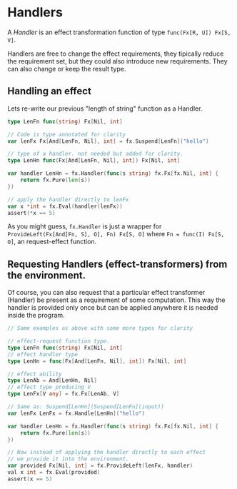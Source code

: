 # Handlers

A _Handler_ is an effect transformation function of type `func(Fx[R, U]) Fx[S, V]`.

Handlers are free to change the effect requirements, they tipically reduce the requirement set, but they could also introduce new requirements. They can also change or keep the result type.

## Handling an effect

Lets re-write our previous "length of string" function as a Handler.

```go
type LenFn func(string) Fx[Nil, int]

// Code is type annotated for clarity
var lenFx Fx[And[LenFn, Nil], int] = fx.Suspend[LenFn]("hello")

// type of a handler. not needed but added for clarity.
type LenHn func(Fx[And[LenFn, Nil], int]) Fx[Nil, int]

var handler LenHn = fx.Handler(func(s string) fx.Fx[fx.Nil, int] {
    return fx.Pure(len(s))
})

// apply the handler directly to lenFx
var x *int = fx.Eval(handler(lenFx))
assert(*x == 5)
```

As you might guess, `fx.Handler` is just a wrapper for `ProvideLeft(Fx[And[Fn, S], O], Fn) Fx[S, O]` where `Fn = func(I) Fx[S, O]`, an request-effect function.


## Requesting Handlers (effect-transformers) from the environment.

Of course, you can also request that a particular effect transformer (Handler) be present as a requirement of some computation. This way the handler is provided only once but can be applied anywhere it is needed inside the program.

```go
// Same examples as above with some more types for clarity

// effect-request function type.
type LenFn func(string) Fx[Nil, int]
// effect handler type
type LenHn = func(Fx[And[LenFn, Nil], int]) Fx[Nil, int]

// effect ability
type LenAb = And[LenHn, Nil]
// effect type producing V
type LenFx[V any] = fx.Fx[LenAb, V]

// Same as: Suspend[LenHn](Suspend[LenFn](input))
var lenFx LenFx = fx.Handle[LenHn]("hello")

var handler LenHn = fx.Handler(func(s string) fx.Fx[fx.Nil, int] {
    return fx.Pure(len(s))
})

// Now instead of applying the handler directly to each effect
// we provide it into the environment.
var provided Fx[Nil, int] = fx.ProvideLeft(lenFx, handler)
val x int = fx.Eval(provided)
assert(x == 5)
```